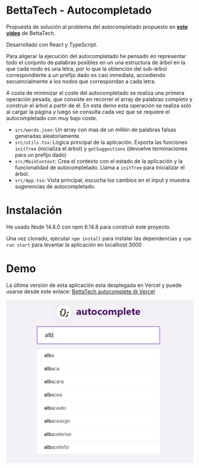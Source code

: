 # BettaTech - Autocompletado

Propuesta de solución al problema del autocompletado propuesto en **[este video](https://www.youtube.com/watch?v=jIlB1D8e4rk&ab_channel=BettaTech)** de BettaTech.

Desarrollado con React y TypeScript.

Para aligerar la ejecución del autocompletado he pensado en representar todo el conjunto de palabras posibles en un una estructura de árbol en la que cada nodo es una letra, por lo que la obtención del sub-árbol correspondiente a un prefijo dado es casi inmediata, accediendo secuencialmente a los nodos que correspondan a cada letra.

A costa de minimizar el coste del autocompletado se realiza una primera operación pesada, que consiste en recorrer el array de palabras completo y construir el árbol a partir de él. En esta demo esta operación se realiza solo al cargar la página y luego se consulta cada vez que se requiere el autocompletado con muy bajo coste.

- `src/words.json`: Un array con mas de un millón de palabras falsas generadas aleatoriamente.
- `src/utils.tsx`: Lógica principal de la aplicación. Exporta las funciones `initTree` (inicializa el árbol) y `getSuggestions` (devuelve terminaciones para un prefijo dado)
- `src/MainContext`: Crea el contexto con el estado de la aplicación y la funcionalidad de autocompletado. Llama a `initTree` para inicializar el árbol.
- `src/App.tsx`: Vista principal, escucha los cambios en el input y muestra sugerencias de autocompletado.

# Instalación

He usado Node 14.6.0 con npm 6.14.8 para construir este proyecto.

Una vez clonado, ejecutar `npm install` para instalar las dependencias y `npm run start` para levantar la aplicación en localhost:3000

# Demo

La última versión de esta aplicación esta desplegada en Vercel y puede usarse desde este enlace: [BettaTech autocomplete @ Vercel](https://bettatech-autocomplete.vercel.app/)

[![Screenshot](https://raw.githubusercontent.com/bgonp/bettatech-autocomplete/master/screenshot.png)](https://bettatech-autocomplete.vercel.app/)
